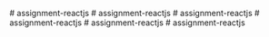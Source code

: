 
#   a s s i g n m e n t - r e a c t j s  
 #   a s s i g n m e n t - r e a c t j s  
 #   a s s i g n m e n t - r e a c t j s  
 #   a s s i g n m e n t - r e a c t j s  
 #   a s s i g n m e n t - r e a c t j s  
 #   a s s i g n m e n t - r e a c t j s  
 